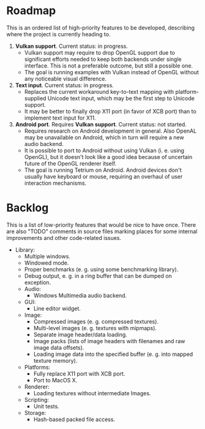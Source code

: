 # Roadmap

This is an ordered list of high-priority features to be developed, describing
where the project is currently heading to.

1. **Vulkan support**. Current status: in progress.
   - Vulkan support may require to drop OpenGL support due to significant
     efforts needed to keep both backends under single interface. This is not
     a preferable outcome, but still a possible one.
   - The goal is running examples with Vulkan instead of OpenGL without any
     noticeable visual difference.
1. **Text input**. Current status: in progress.
   - Replaces the current workaround key-to-text mapping with platform-supplied
     Unicode text input, which may be the first step to Unicode support.
   - It may be better to finally drop X11 port (in favor of XCB port) than to
     implement text input for X11.
1. **Android port**. Requires **Vulkan support**. Current status: not started.
   - Requires research on Android development in general. Also OpenAL may be
     unavailable on Android, which in turn will require a new audio backend.
   - It is possible to port to Android without using Vulkan (i. e. using
     OpenGL), but it doesn't look like a good idea because of uncertain future
     of the OpenGL renderer itself.
   - The goal is running Tetrium on Android. Android devices don't usually have
     keyboard or mouse, requiring an overhaul of user interaction mechanisms.

# Backlog

This is a list of low-priority features that would be nice to have once. There
are also "TODO" comments in source files marking places for some internal
improvements and other code-related issues.

* Library:
	- Multiple windows.
	- Windowed mode.
	- Proper benchmarks (e. g. using some benchmarking library).
	- Debug output, e. g. in a ring buffer that can be dumped on exception.
	* Audio:
		- Windows Multimedia audio backend.
	* GUI:
		- Line editor widget.
	* Image:
		- Compressed images (e. g. compressed textures).
		- Multi-level images (e. g. textures with mipmaps).
		- Separate image header/data loading.
		- Image packs (lists of image headers with filenames and raw image data offsets).
		- Loading image data into the specified buffer (e. g. into mapped texture memory).
	* Platforms:
		- Fully replace X11 port with XCB port.
		- Port to MacOS X.
	* Renderer:
		- Loading textures without intermediate Images.
	* Scripting:
		- Unit tests.
	* Storage:
		- Hash-based packed file access.

